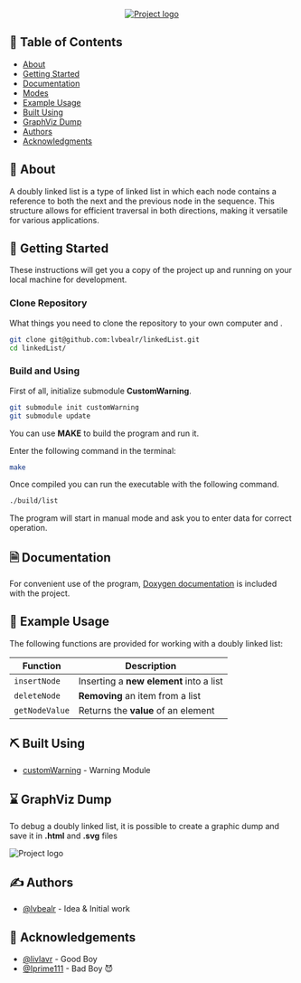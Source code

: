 <p align="center">
  <a href="" rel="noopener">
 <img src="https://i.imgur.com/FYE4WTz.png" alt="Project logo"></a>
</p>

## 📝 Table of Contents

- [About](#about)
- [Getting Started](#getting_started)
- [Documentation](#documentation)
- [Modes](#modes)
- [Example Usage](#usage)
- [Built Using](#built_using)
- [GraphViz Dump](#graphviz)
- [Authors](#authors)
- [Acknowledgments](#acknowledgement)

## 🧐 About <a name = "about"></a>

A doubly linked list is a type of linked list in which each node contains a reference to both the next and the previous node in the sequence. This structure allows for efficient traversal in both directions, making it versatile for various applications.

## 🏁 Getting Started <a name = "getting_started"></a>

These instructions will get you a copy of the project up and running on your local machine for development.

### Clone Repository

What things you need to clone the repository to your own computer and .

```bash
git clone git@github.com:lvbealr/linkedList.git
cd linkedList/
```

### Build and Using

First of all, initialize submodule <b>CustomWarning</b>.

```bash
git submodule init customWarning
git submodule update
```

You can use <b>MAKE</b> to build the program and run it.

Enter the following command in the terminal:

```bash
make
```

Once compiled you can run the executable with the following command.

```bash
./build/list
```

The program will start in manual mode and ask you to enter data for correct operation.

## 🗎 Documentation <a name = "documentation"></a>

For convenient use of the program, [Doxygen documentation](https://lvbealr.github.io/) is included with the project.

## 🎈 Example Usage <a name="usage"></a>

The following functions are provided for working with a doubly linked list:

| Function       | Description                             |
| -------------- | --------------------------------------- |
| `insertNode`   | Inserting a **new element** into a list |
| `deleteNode`   | **Removing** an item from a list        |
| `getNodeValue` | Returns the **value** of an element     |

## ⛏️ Built Using <a name = "built_using"></a>

- [customWarning](https://github.com/lvbealr/customWarning) - Warning Module

## ⌛ GraphViz Dump <a name = "graphviz"></a>

To debug a doubly linked list, it is possible to create a graphic dump and save it in **.html** and **.svg** files

<img src="https://i.imgur.com/iS7AmcY.png" alt="Project logo"></a>

## ✍️ Authors <a name = "authors"></a>

- [@lvbealr](https://github.com/lvbealr) - Idea & Initial work

## 🎉 Acknowledgements <a name = "acknowledgement"></a>

- [@livlavr](https://github.com/livlavr) - Good Boy
- [@Iprime111](https://github.com/Iprime111) - Bad Boy 😈
